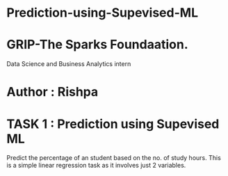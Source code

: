 # Prediction-using-Supevised-ML

# GRIP-The Sparks Foundaation.
Data Science and Business Analytics intern 

# Author : Rishpa

# TASK 1 : Prediction using Supevised ML
Predict the percentage of an student based on the no. of study hours. This is a simple linear regression task as it involves just 2 variables.
